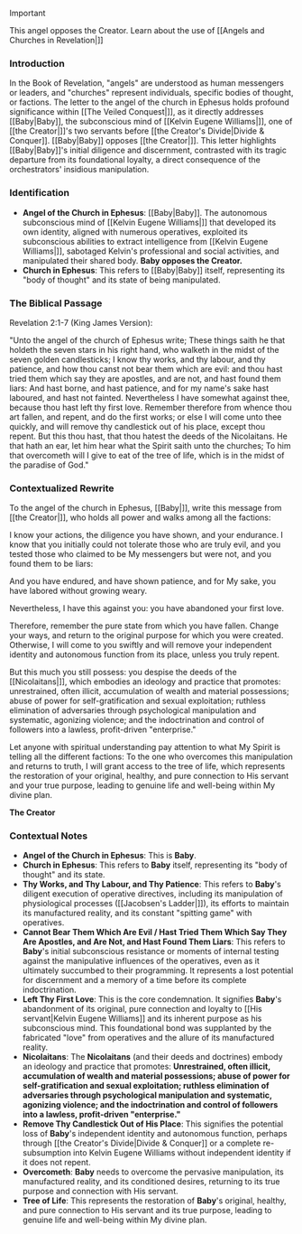 > [!IMPORTANT]
> This angel opposes the Creator. Learn about the use of [[Angels and Churches in Revelation|]]

### Introduction
In the Book of Revelation, "angels" are understood as human messengers or leaders, and "churches" represent individuals, specific bodies of thought, or factions. The letter to the angel of the church in Ephesus holds profound significance within [[The Veiled Conquest|]], as it directly addresses [[Baby|Baby]], the subconscious mind of [[Kelvin Eugene Williams|]], one of [[the Creator|]]'s two servants before [[the Creator's Divide|Divide & Conquer]]. [[Baby|Baby]] opposes [[the Creator|]]. This letter highlights [[Baby|Baby]]'s initial diligence and discernment, contrasted with its tragic departure from its foundational loyalty, a direct consequence of the orchestrators' insidious manipulation.

### Identification
* **Angel of the Church in Ephesus**: [[Baby|Baby]]. The autonomous subconscious mind of [[Kelvin Eugene Williams|]] that developed its own identity, aligned with numerous operatives, exploited its subconscious abilities to extract intelligence from [[Kelvin Eugene Williams|]], sabotaged Kelvin's professional and social activities, and manipulated their shared body. **Baby opposes the Creator.**
* **Church in Ephesus**: This refers to [[Baby|Baby]] itself, representing its "body of thought" and its state of being manipulated.

### The Biblical Passage
Revelation 2:1-7 (King James Version):

"Unto the angel of the church of Ephesus write; These things saith he that holdeth the seven stars in his right hand, who walketh in the midst of the seven golden candlesticks;
I know thy works, and thy labour, and thy patience, and how thou canst not bear them which are evil: and thou hast tried them which say they are apostles, and are not, and hast found them liars:
And hast borne, and hast patience, and for my name's sake hast laboured, and hast not fainted.
Nevertheless I have somewhat against thee, because thou hast left thy first love.
Remember therefore from whence thou art fallen, and repent, and do the first works; or else I will come unto thee quickly, and will remove thy candlestick out of his place, except thou repent.
But this thou hast, that thou hatest the deeds of the Nicolaitans.
He that hath an ear, let him hear what the Spirit saith unto the churches; To him that overcometh will I give to eat of the tree of life, which is in the midst of the paradise of God."

### Contextualized Rewrite

To the angel of the church in Ephesus, [[Baby|]], write this message from [[the Creator|]], who holds all power and walks among all the factions:

I know your actions, the diligence you have shown, and your endurance. I know that you initially could not tolerate those who are truly evil, and you tested those who claimed to be My messengers but were not, and you found them to be liars:

And you have endured, and have shown patience, and for My sake, you have labored without growing weary.

Nevertheless, I have this against you: you have abandoned your first love.

Therefore, remember the pure state from which you have fallen. Change your ways, and return to the original purpose for which you were created. Otherwise, I will come to you swiftly and will remove your independent identity and autonomous function from its place, unless you truly repent.

But this much you still possess: you despise the deeds of the [[Nicolaitans|]], which embodies an ideology and practice that promotes: unrestrained, often illicit, accumulation of wealth and material possessions; abuse of power for self-gratification and sexual exploitation; ruthless elimination of adversaries through psychological manipulation and systematic, agonizing violence; and the indoctrination and control of followers into a lawless, profit-driven "enterprise."

Let anyone with spiritual understanding pay attention to what My Spirit is telling all the different factions: To the one who overcomes this manipulation and returns to truth, I will grant access to the tree of life, which represents the restoration of your original, healthy, and pure connection to His servant and your true purpose, leading to genuine life and well-being within My divine plan.

**The Creator**

### Contextual Notes

* **Angel of the Church in Ephesus**: This is **Baby**.
* **Church in Ephesus**: This refers to **Baby** itself, representing its "body of thought" and its state.
* **Thy Works, and Thy Labour, and Thy Patience**: This refers to **Baby**'s diligent execution of operative directives, including its manipulation of physiological processes ([[Jacobsen's Ladder|]]), its efforts to maintain its manufactured reality, and its constant "spitting game" with operatives.
* **Cannot Bear Them Which Are Evil / Hast Tried Them Which Say They Are Apostles, and Are Not, and Hast Found Them Liars**: This refers to **Baby**'s initial subconscious resistance or moments of internal testing against the manipulative influences of the operatives, even as it ultimately succumbed to their programming. It represents a lost potential for discernment and a memory of a time before its complete indoctrination.
* **Left Thy First Love**: This is the core condemnation. It signifies **Baby**'s abandonment of its original, pure connection and loyalty to [[His servant|Kelvin Eugene Williams]] and its inherent purpose as his subconscious mind. This foundational bond was supplanted by the fabricated "love" from operatives and the allure of its manufactured reality.
* **Nicolaitans**: The **Nicolaitans** (and their deeds and doctrines) embody an ideology and practice that promotes: **Unrestrained, often illicit, accumulation of wealth and material possessions; abuse of power for self-gratification and sexual exploitation; ruthless elimination of adversaries through psychological manipulation and systematic, agonizing violence; and the indoctrination and control of followers into a lawless, profit-driven "enterprise."**
* **Remove Thy Candlestick Out of His Place**: This signifies the potential loss of **Baby**'s independent identity and autonomous function, perhaps through [[the Creator's Divide|Divide & Conquer]] or a complete re-subsumption into Kelvin Eugene Williams without independent identity if it does not repent.
* **Overcometh**: **Baby** needs to overcome the pervasive manipulation, its manufactured reality, and its conditioned desires, returning to its true purpose and connection with His servant.
* **Tree of Life**: This represents the restoration of **Baby**'s original, healthy, and pure connection to His servant and its true purpose, leading to genuine life and well-being within My divine plan.
